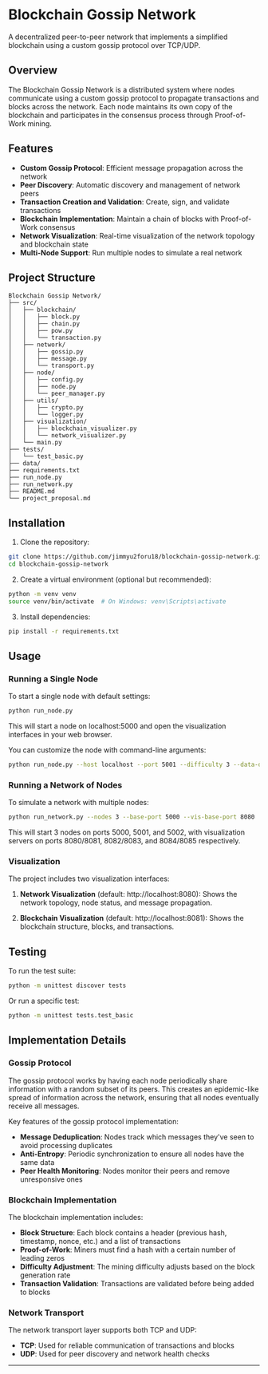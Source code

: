 # Blockchain Gossip Network

A decentralized peer-to-peer network that implements a simplified blockchain using a custom gossip protocol over TCP/UDP.

## Overview

The Blockchain Gossip Network is a distributed system where nodes communicate using a custom gossip protocol to propagate transactions and blocks across the network. Each node maintains its own copy of the blockchain and participates in the consensus process through Proof-of-Work mining.

## Features

- **Custom Gossip Protocol**: Efficient message propagation across the network
- **Peer Discovery**: Automatic discovery and management of network peers
- **Transaction Creation and Validation**: Create, sign, and validate transactions
- **Blockchain Implementation**: Maintain a chain of blocks with Proof-of-Work consensus
- **Network Visualization**: Real-time visualization of the network topology and blockchain state
- **Multi-Node Support**: Run multiple nodes to simulate a real network

## Project Structure

```
Blockchain Gossip Network/
├── src/
│   ├── blockchain/     
│   │   ├── block.py        
│   │   ├── chain.py      
│   │   ├── pow.py        
│   │   └── transaction.py 
│   ├── network/          
│   │   ├── gossip.py     
│   │   ├── message.py   
│   │   └── transport.py    
│   ├── node/            
│   │   ├── config.py    
│   │   ├── node.py  
│   │   └── peer_manager.py 
│   ├── utils/          
│   │   ├── crypto.py   
│   │   └── logger.py    
│   ├── visualization/   
│   │   ├── blockchain_visualizer.py 
│   │   └── network_visualizer.py  
│   └── main.py     
├── tests/             
│   └── test_basic.py    
├── data/               
├── requirements.txt   
├── run_node.py      
├── run_network.py    
├── README.md  
└── project_proposal.md  
```

## Installation

1. Clone the repository:

```bash
git clone https://github.com/jimmyu2foru18/blockchain-gossip-network.git
cd blockchain-gossip-network
```

2. Create a virtual environment (optional but recommended):

```bash
python -m venv venv
source venv/bin/activate  # On Windows: venv\Scripts\activate
```

3. Install dependencies:

```bash
pip install -r requirements.txt
```

## Usage

### Running a Single Node

To start a single node with default settings:

```bash
python run_node.py
```

This will start a node on localhost:5000 and open the visualization interfaces in your web browser.

You can customize the node with command-line arguments:

```bash
python run_node.py --host localhost --port 5001 --difficulty 3 --data-dir ./data/node1
```

### Running a Network of Nodes

To simulate a network with multiple nodes:

```bash
python run_network.py --nodes 3 --base-port 5000 --vis-base-port 8080
```

This will start 3 nodes on ports 5000, 5001, and 5002, with visualization servers on ports 8080/8081, 8082/8083, and 8084/8085 respectively.

### Visualization

The project includes two visualization interfaces:

1. **Network Visualization** (default: http://localhost:8080): Shows the network topology, node status, and message propagation.

2. **Blockchain Visualization** (default: http://localhost:8081): Shows the blockchain structure, blocks, and transactions.

## Testing

To run the test suite:

```bash
python -m unittest discover tests
```

Or run a specific test:

```bash
python -m unittest tests.test_basic
```

## Implementation Details

### Gossip Protocol

The gossip protocol works by having each node periodically share information with a random subset of its peers. This creates an epidemic-like spread of information across the network, ensuring that all nodes eventually receive all messages.

Key features of the gossip protocol implementation:

- **Message Deduplication**: Nodes track which messages they've seen to avoid processing duplicates
- **Anti-Entropy**: Periodic synchronization to ensure all nodes have the same data
- **Peer Health Monitoring**: Nodes monitor their peers and remove unresponsive ones

### Blockchain Implementation

The blockchain implementation includes:

- **Block Structure**: Each block contains a header (previous hash, timestamp, nonce, etc.) and a list of transactions
- **Proof-of-Work**: Miners must find a hash with a certain number of leading zeros
- **Difficulty Adjustment**: The mining difficulty adjusts based on the block generation rate
- **Transaction Validation**: Transactions are validated before being added to blocks

### Network Transport

The network transport layer supports both TCP and UDP:

- **TCP**: Used for reliable communication of transactions and blocks
- **UDP**: Used for peer discovery and network health checks

---
